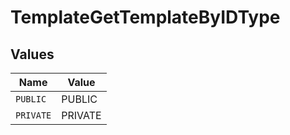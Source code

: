 # TemplateGetTemplateByIDType


## Values

| Name      | Value     |
| --------- | --------- |
| `PUBLIC`  | PUBLIC    |
| `PRIVATE` | PRIVATE   |
